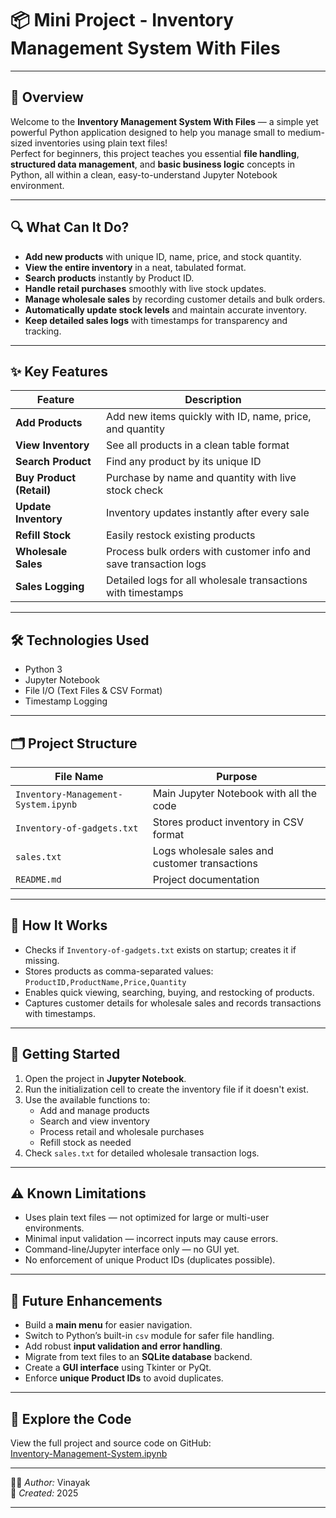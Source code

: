 # 📦 Mini Project - Inventory Management System With Files

---

## 🚀 Overview

Welcome to the **Inventory Management System With Files** — a simple yet powerful Python application designed to help you manage small to medium-sized inventories using plain text files!  
Perfect for beginners, this project teaches you essential **file handling**, **structured data management**, and **basic business logic** concepts in Python, all within a clean, easy-to-understand Jupyter Notebook environment.

---

## 🔍 What Can It Do?

- **Add new products** with unique ID, name, price, and stock quantity.  
- **View the entire inventory** in a neat, tabulated format.  
- **Search products** instantly by Product ID.  
- **Handle retail purchases** smoothly with live stock updates.  
- **Manage wholesale sales** by recording customer details and bulk orders.  
- **Automatically update stock levels** and maintain accurate inventory.  
- **Keep detailed sales logs** with timestamps for transparency and tracking.

---

## ✨ Key Features

| Feature                | Description                                                        |
|------------------------|--------------------------------------------------------------------|
| **Add Products**       | Add new items quickly with ID, name, price, and quantity          |
| **View Inventory**     | See all products in a clean table format                           |
| **Search Product**     | Find any product by its unique ID                                  |
| **Buy Product (Retail)** | Purchase by name and quantity with live stock check               |
| **Update Inventory**   | Inventory updates instantly after every sale                       |
| **Refill Stock**       | Easily restock existing products                                   |
| **Wholesale Sales**    | Process bulk orders with customer info and save transaction logs  |
| **Sales Logging**      | Detailed logs for all wholesale transactions with timestamps      |

---

## 🛠️ Technologies Used

- Python 3  
- Jupyter Notebook  
- File I/O (Text Files & CSV Format)  
- Timestamp Logging  

---

## 🗂️ Project Structure

| File Name                     | Purpose                                              |
|-------------------------------|-----------------------------------------------------|
| `Inventory-Management-System.ipynb` | Main Jupyter Notebook with all the code            |
| `Inventory-of-gadgets.txt`     | Stores product inventory in CSV format               |
| `sales.txt`                   | Logs wholesale sales and customer transactions       |
| `README.md`                   | Project documentation                                 |

---

## 🎯 How It Works

- Checks if `Inventory-of-gadgets.txt` exists on startup; creates it if missing.  
- Stores products as comma-separated values:  
  `ProductID,ProductName,Price,Quantity`  
- Enables quick viewing, searching, buying, and restocking of products.  
- Captures customer details for wholesale sales and records transactions with timestamps.

---

## 📖 Getting Started

1. Open the project in **Jupyter Notebook**.  
2. Run the initialization cell to create the inventory file if it doesn't exist.  
3. Use the available functions to:  
   - Add and manage products  
   - Search and view inventory  
   - Process retail and wholesale purchases  
   - Refill stock as needed  
4. Check `sales.txt` for detailed wholesale transaction logs.

---

## ⚠️ Known Limitations

- Uses plain text files — not optimized for large or multi-user environments.  
- Minimal input validation — incorrect inputs may cause errors.  
- Command-line/Jupyter interface only — no GUI yet.  
- No enforcement of unique Product IDs (duplicates possible).

---

## 🚀 Future Enhancements

- Build a **main menu** for easier navigation.  
- Switch to Python’s built-in `csv` module for safer file handling.  
- Add robust **input validation and error handling**.  
- Migrate from text files to an **SQLite database** backend.  
- Create a **GUI interface** using Tkinter or PyQt.  
- Enforce **unique Product IDs** to avoid duplicates.

---

## 🔗 Explore the Code

View the full project and source code on GitHub:  
[Inventory-Management-System.ipynb](https://github.com/vinayakmishra4/Mini-Project-Inventory-Management-System-Using-Text-Files/blob/main/Inventory-Management-System.ipynb)

---

👨‍💻 *Author:* Vinayak  
📅 *Created:* 2025

---
